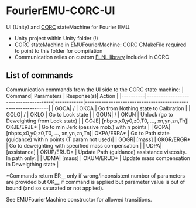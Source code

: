 # FourierEMU-CORC-UI
UI (Unity) and [CORC](https://github.com/UniMelbHumanRoboticsLab/CANOpenRobotController) stateMachine for Fourier EMU.

 - Unity project within Unity folder (!)
 - CORC stateMachine in EMUFourierMachine: CORC CMakeFile required to point to this folder for compilation
 - Communication relies on custom [FLNL library](https://github.com/vcrocher/libFLNL) included in CORC

## List of commands
Communication commands from the UI side to the CORC state machine:
|   Command|  Parameters                          | Response(s)|   Action                                                     |
|----------|--------------------------------------|------------|--------------------------------------------------------------|
|      GOCA|    /                                 |   OKCA     |  Go from Nothing state to Calbration                         |
|      GOLO|       /                              |   OKLO     |  Go to Lock state                                            |
|      GOUN|    /                                 |  OKUN      |  Unlock (go to Deweighting from Lock state)                  |
|      GOJE| [nbpts,x0,y0,z0,T0, ..., xn,yn,zn,Tn]| OKJE/ERJE* |  Go to min Jerk (passive mob.) with n points                 |
|      GOPA| [nbpts,x0,y0,z0,T0, ..., xn,yn,zn,Tn]| OKPA/ERPA* |  Go to Path state (guidance) with n points (T param not used)|
|      GOGR|    [mass]                            | OKGR/ERGR* |  Go to deweighting with specified mass compensation          |
|      UDPA| [assistance]                         | OKUP/ERUD* |  Update Path (guidance) assistance viscosity. In path only.  |
|      UDMA|    [mass]                            | OKUM/ERUD* |  Update mass compensation in Deweigthing state               |

*Commands return ER__ only if wrong/inconsistent number of parameters are provided but OK__ if command is applied but parameter value is out of bound (and so saturated or not applied).

See EMUFourierMachine constructor for allowed transitions.
